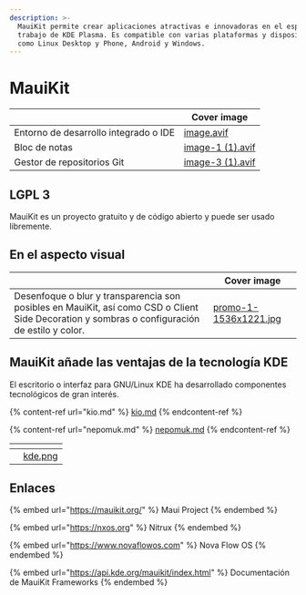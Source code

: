 ```yaml
---
description: >-
  MauiKit permite crear aplicaciones atractivas e innovadoras en el espacio de
  trabajo de KDE Plasma. Es compatible con varias plataformas y dispositivos,
  como Linux Desktop y Phone, Android y Windows.
---
```


# MauiKit

<table data-view="cards"><thead><tr><th></th><th data-hidden data-card-cover data-type="image">Cover image</th></tr></thead><tbody><tr><td>Entorno de desarrollo integrado o IDE</td><td><a href="../../.gitbook/assets/image.avif">image.avif</a></td></tr><tr><td>Bloc de notas</td><td><a href="../../.gitbook/assets/image-1 (1).avif">image-1 (1).avif</a></td></tr><tr><td>Gestor de repositorios Git</td><td><a href="../../.gitbook/assets/image-3 (1).avif">image-3 (1).avif</a></td></tr></tbody></table>

## LGPL 3

MauiKit es un proyecto gratuito y de código abierto y puede ser usado libremente.

## En el aspecto visual

<table data-card-size="large" data-view="cards"><thead><tr><th></th><th data-hidden data-card-cover data-type="image">Cover image</th></tr></thead><tbody><tr><td>Desenfoque o blur y transparencia son posibles en MauiKit, así como CSD o Client Side Decoration y sombras o configuración de estilo y color.</td><td><a href="../../.gitbook/assets/promo-1-1536x1221.jpg">promo-1-1536x1221.jpg</a></td></tr></tbody></table>

## MauiKit añade las ventajas de la tecnología KDE

El escritorio o interfaz para GNU/Linux KDE ha desarrollado componentes tecnológicos de gran interés.

{% content-ref url="kio.md" %}
[kio.md](kio.md)
{% endcontent-ref %}

{% content-ref url="nepomuk.md" %}
[nepomuk.md](nepomuk.md)
{% endcontent-ref %}

<table data-view="cards"><thead><tr><th></th><th data-hidden data-card-cover data-type="files"></th></tr></thead><tbody><tr><td></td><td><a href="../../.gitbook/assets/kde.png">kde.png</a></td></tr></tbody></table>

## Enlaces

{% embed url="https://mauikit.org/" %}
Maui Project
{% endembed %}

{% embed url="https://nxos.org" %}
Nitrux
{% endembed %}

{% embed url="https://www.novaflowos.com" %}
Nova Flow OS
{% endembed %}

{% embed url="https://api.kde.org/mauikit/index.html" %}
Documentación de MauiKit Frameworks
{% endembed %}
